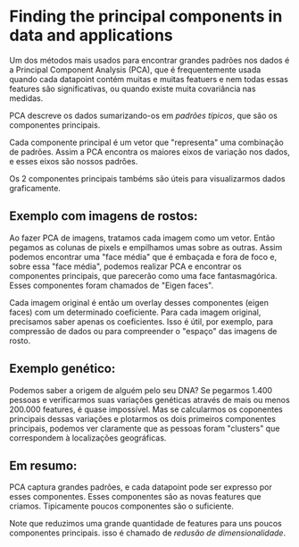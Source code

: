 # Finding the principal components in data and applications

Um dos métodos mais usados para encontrar grandes padrões nos dados é a
Principal Component Analysis (PCA), que é frequentemente usada quando cada datapoint
contém muitas e muitas featuers e nem todas essas features são significativas,
ou quando existe muita covariância nas medidas.

PCA descreve os dados sumarizando-os em *_padrões típicos_*, que são os
componentes principais.

Cada componente principal é um vetor que "representa" uma combinação
de padrões. Assim a PCA encontra os maiores eixos de variação nos dados, e esses
eixos são nossos padrões.

Os 2 componentes principais tambéms são úteis para visualizarmos dados
graficamente.

## Exemplo com imagens de rostos:

Ao fazer PCA de imagens, tratamos cada imagem como um vetor. Então pegamos as colunas
de pixels e empilhamos umas sobre as outras. Assim podemos encontrar uma "face média"
que é embaçada e fora de foco e, sobre essa "face média", podemos realizar PCA
e encontrar os componentes principais, que parecerão como uma face fantasmagórica.
Esses componentes foram chamados de "Eigen faces".

Cada imagem original é então um overlay desses componentes (eigen faces) com um
determinado coeficiente. Para cada imagem original, precisamos saber apenas os
coeficientes. Isso é útil, por exemplo, para compressão de dados ou para compreender o "espaço"
das imagens de rosto.

## Exemplo genético:

Podemos saber a origem de alguém pelo seu DNA? Se pegarmos 1.400 pessoas e verificarmos
suas variações genéticas através de mais ou menos 200.000 features, é quase impossível.
Mas se calcularmos os coponentes principais dessas variações e plotarmos os dois primeiros
componentes principais, podemos ver claramente que as pessoas foram "clusters" que
correspondem à localizações geográficas.

## Em resumo:

PCA captura grandes padrões, e cada datapoint pode ser expresso por esses componentes.
Esses componentes são as novas features que criamos. Tipicamente poucos componentes são
o suficiente.

Note que reduzimos uma grande quantidade de features para uns poucos componentes principais.
isso é chamado de *_redusão de dimensionalidade_*.